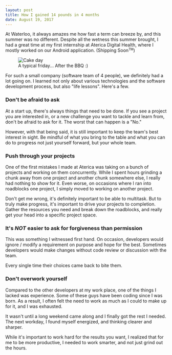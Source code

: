 ```yaml
---
layout: post
title: How I gained 14 pounds in 4 months
date: August 19, 2017
---
```


At Waterloo, it always amazes me how fast a term can breeze by, and this summer was no different. Despite all the wetness this summer brought, I had a great time at my first internship at Aterica Digital Health, where I mostly worked on our Android application. (Shipping Soon<small><sup>TM</sup></small>)

<figure>
	<img src="{{ site.url }}/assets/img/notes/coop1.jpg" alt="Cake day">
	<figcaption>A typical friday... After the BBQ :)</figcaption>
</figure>

For such a small company (software team of 4 people), we definitely had a lot going on. I learned not only about various technologies and the software development process, but also "life lessons". Here's a few.

### Don't be afraid to ask

At a start up, there's always things that need to be done. If you see a project you are interested in, or a new challenge you want to tackle and learn from, don't be afraid to ask for it. The worst that can happen is a "No."

However, with that being said, it is still important to keep the team's best interest in sight. Be mindful of what you bring to the table and what you can do to progress not just yourself forward, but your whole team.

### Push through your projects

One of the first mistakes I made at Aterica was taking on a bunch of projects and working on them concurrently. While I spent hours grinding a chunk away from one project and another chunk somewhere else, I really had nothing to show for it. Even worse, on occasions where I ran into roadblocks one project, I simply moved to working on another project. 

Don't get me wrong, it's definitely important to be able to multitask. But to truly make progress, it's important to drive your projects to completion. Gather the resources you need and break down the roadblocks, and really get your head into a specific project space.

### It's *NOT* easier to ask for forgiveness than permission

This was something I witnessed first hand. On occasion, developers would ignore / modify a requirement on purpose and hope for the best. Sometimes developers would make changes without code review or discussion with the team. 

Every single time their choices came back to bite them.

### Don't overwork yourself

Compared to the other developers at my work place, one of the things I lacked was experience. Some of these guys have been coding since I was born. As a result, I often felt the need to work as much as I could to make up for it, and I was exhausted. 

It wasn't until a long weekend came along and I finally got the rest I needed. The next workday, I found myself energized, and thinking clearer and sharper.

While it's important to work hard for the results you want, I realized that for me to be more productive, I needed to work smarter, and not just grind out the hours.



